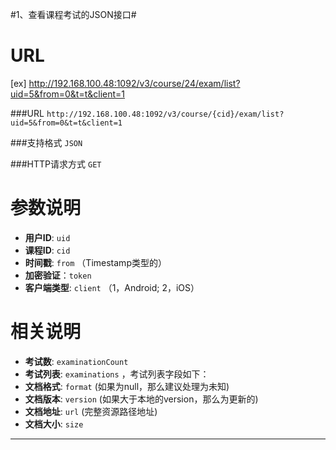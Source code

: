 #1、查看课程考试的JSON接口#

URL
====
[ex] http://192.168.100.48:1092/v3/course/24/exam/list?uid=5&from=0&t=t&client=1

###URL `http://192.168.100.48:1092/v3/course/{cid}/exam/list?uid=5&from=0&t=t&client=1`

###支持格式 `JSON`

###HTTP请求方式 `GET`

参数说明
====

+ **用户ID**: `uid` 
+ **课程ID**: `cid`
+ **时间戳**: `from`   （Timestamp类型的）
+ **加密验证**：`token`  
+ **客户端类型**: `client`  （1，Android; 2，iOS）

相关说明
===
+ **考试数**: `examinationCount` 
+ **考试列表**: `examinations` ，考试列表字段如下：
+ **文档格式**: `format` (如果为null，那么建议处理为未知)
+ **文档版本**: `version` (如果大于本地的version，那么为更新的)
+ **文档地址**: `url` (完整资源路径地址)
+ **文档大小**: `size`

******